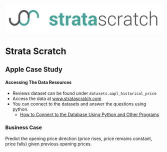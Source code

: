 [![strata scratch](../assets/sslogo.jpg)](https://stratascratch.com)

# Strata Scratch

## Apple Case Study

#### Accessing The Data Resources
- Reviews dataset can be found under `datasets.aapl_historical_price`
- Access the data at www.stratascratch.com
- You can connect to the datasets and answer the questions using python.
  - [How to Connect to the Database Using Python and Other Programs](https://github.com/stratascratch/stratascratch.github.io/blob/master/guides/how-to-connect-to-the-database-using-python-and-other-programs/how-to-connect-to-the-database-using-python-and-other-programs.md)


### Business Case

Predict the opening price direction (price rises, price remains constant, price falls) given previous opening prices.
